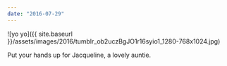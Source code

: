 ```yaml
---
date: "2016-07-29"
---
```


![yo yo]({{ site.baseurl }}/assets/images/2016/tumblr_ob2uczBgJO1r16syio1_1280-768x1024.jpg)

Put your hands up for Jacqueline, a lovely auntie.
